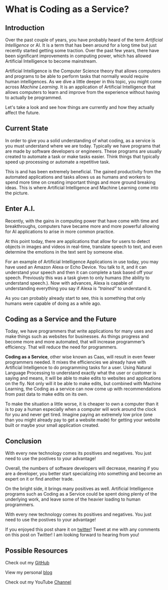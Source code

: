 # What is Coding as a Service?## IntroductionOver the past couple of years, you have probably heard of the term *Artificial Intelligence* or AI. It is a term that has been around for a long time but just recently started getting some traction.  Over the past few years, there have been significant improvements in computing power, which has allowed Artificial Intelligence to become mainstream.Artificial Intelligence is the Computer Science theory that allows computers and programs to be able to perform tasks that normally would require human intelligences.  As we dive a little deeper in this topic, you might come across *Machine Learning*.  It is an application of Artificial Intelligence that allows computers to learn and improve from the experience without having to actually be programmed.Let's take a look and see how things are currently and how they actually affect the future.## Current StateIn order to give you a solid understanding of what coding, as a service is you must understand where we are today.  Typically we have programs that are made by software developers or engineers.  These programs are usually created to automate a task or make tasks easier.  Think things that typically speed up processing or automate a repetitive task.  This is and has been extremely beneficial.  The gained productivity from the automated applications and tasks allows us as humans and workers to spend more time on creating important things and more ground breaking ideas. This is where Artificial Intelligence and Machine Learning come into the picture.## Enter A.I.Recently, with the gains in computing power that have come with time and breakthroughs, computers have became more and more powerful allowing for AI applications to arise in more common practice.  At this point today, there are applications that allow for users to detect objects in images and videos in real-time, translate speech to text, and even determine the emotions in the text sent by someone else.

For an example of Artificial Intelligence Applications in use today, you may have used an Amazon Alexa or Echo Device.  You talk to it, and it can understand your speech and then it can complete a task based off your speech.  Previously this was a task given to only humans (the ability to understand speech.). Now with advances, Alexa is capable of understanding everything you say if Alexa is *"trained"* to understand it.As you can probably already start to see, this is something that only humans were capable of doing as a while ago.## Coding as a Service and the FutureToday, we have programmers that write applications for many uses and make things such as websites for businesses.  As things progress and become more and more automated, that will increase programmer’s efficiency.  That will reduce the need for programmers.**Coding as a Service**, other wise known as Caas, will result in even fewer programmers needed.  It mixes the efficiencies we already have with Artificial Intelligence to do programming tasks for a user.  Using Natural Language Processing to understand exactly what the user or customer is saying and means, it will be able to make edits to websites and applications on the fly.  Not only will it be able to make edits, but combined with Machine Learning, the Coding as a service can now come up with recommendations from past data to make edits on its own.To make the situation a little worse, it is cheaper to own a computer than it is to pay a human especially when a computer will work around the clock for you and never get tired.  Imagine paying an extremely low price (one than you might already pay to get a website made) for getting your website built or maybe your small application created. ## Conclusion 
With every new technology comes its positives and negatives.  You just need to use the postives to your advantage!Overall, the numbers of software developers will decrease, meaning if you are a developer, you better start specializing into something and become an expert on it or find another trade.
 
On the bright side, it brings many positives as well.  Artificial Intelligence programs such as Coding as a Service could be spent doing plenty of the underlying work, and leave some of the heavier loading to human programmers.

With every new technology comes its positives and negatives.  You just need to use the postives to your advantage!If you enjoyed this post share it on [twitter][twit]! Tweet at me with any comments on this post on Twitter! I am looking forward to hearing from you!## Possible ResourcesCheck out my [GitHub][mainGit]View my personal [blog][pblog]Check out my YouTube [Channel][youtube][twit]: https://twitter.com/[mainGit]: https://github.com/acucciniello/[pblog]: http://www.acucciniello.com/[youtube]: https://www.youtube.com/channel/UC8icMMql5SjCaXXMvILGIUA